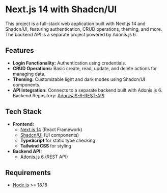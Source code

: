 # Next.js 14 with Shadcn/UI

This project is a full-stack web application built with Next.js 14 and Shadcn/UI, featuring authentication, CRUD operations, theming, and more. The backend API is a separate project powered by Adonis.js 6.

## Features

- **Login Functionality:** Authentication using credentials.
- **CRUD Operations:** Basic create, read, update, and delete actions for managing data.
- **Theming:** Customizable light and dark modes using Shadcn/UI components.
- **API Integration:** Connects to a separate backend built with Adonis.js 6.  
  Backend Repository: [AdonisJS-6-REST-API](https://github.com/rayhannovelo/AdonisJS-6-REST-API).

## Tech Stack

- **Frontend:**
  - [Next.js 14](https://nextjs.org/) (React Framework)
  - [Shadcn/UI](https://shadcn.dev/) (UI components)
  - **TypeScript** for static type checking
  - **Tailwind CSS** for styling
- **Backend API:**
  - [Adonis.js 6](https://adonisjs.com/) (REST API)

## Requirements
- [Node.js](https://nodejs.org/) >= 18.18

